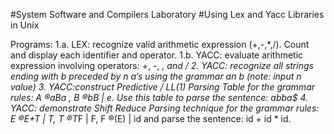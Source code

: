 #System Software and Compilers Laboratory
#Using Lex and Yacc Libraries in Unix

Programs:
1.a. LEX: recognize valid arithmetic expression (+,-,*,/). Count and display each identifier and operator.
1.b. YACC: evaluate arithmetic expression involving operators: +, -, *,
and /
2. YACC: recognize all strings ending with b preceded by n a’s using the grammar an b (note: input n value)
3. YACC:construct Predictive / LL(1) Parsing Table for the grammar rules: A ®aBa , B ®bB | e. Use this table to parse the sentence: abba$
4. YACC: demonstrate Shift Reduce Parsing technique for the grammar rules: E ®E+T | T, T ®T*F | F, F ®(E) | id and parse the sentence: id + id * id.